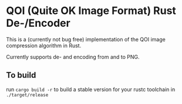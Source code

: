 # QOI (Quite OK Image Format) Rust De-/Encoder

This is a (currently not bug free) implementation of the QOI image compression algorithm in Rust.

Currently supports de- and encoding from and to PNG.

## To build

run `cargo build -r` to build a stable version for your rustc toolchain in `./target/release`
